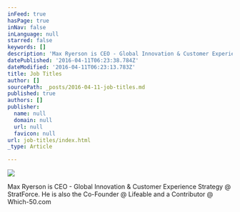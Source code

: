 ```yaml
---
inFeed: true
hasPage: true
inNav: false
inLanguage: null
starred: false
keywords: []
description: 'Max Ryerson is CEO - Global Innovation & Customer Experience Strategy @ StratForce. He is also the Co-Founder @ Lifeable and a Contributor @ Which-50.com'
datePublished: '2016-04-11T06:23:38.784Z'
dateModified: '2016-04-11T06:23:13.783Z'
title: Job Titles
author: []
sourcePath: _posts/2016-04-11-job-titles.md
published: true
authors: []
publisher:
  name: null
  domain: null
  url: null
  favicon: null
url: job-titles/index.html
_type: Article

---
```

![](https://the-grid-user-content.s3-us-west-2.amazonaws.com/7648e96b-42e9-4e5a-8516-9ae0ed906fd0.jpg)

Max Ryerson is CEO - Global Innovation & Customer Experience Strategy @ StratForce. He is also the Co-Founder @ Lifeable and a Contributor @ Which-50.com